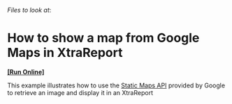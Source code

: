 <!-- default file list -->
*Files to look at*:

<!-- default file list end -->
# How to show a map from Google Maps in XtraReport
<!-- run online -->
**[[Run Online]](https://codecentral.devexpress.com/t226560)**
<!-- run online end -->


<p>This example illustrates how to use the <a href="https://developers.google.com/maps/documentation/staticmaps/#Overview">Static Maps API</a> provided by Google to retrieve an image and display it in an XtraReport</p>
<br /><br /><br /><br />

<br/>


